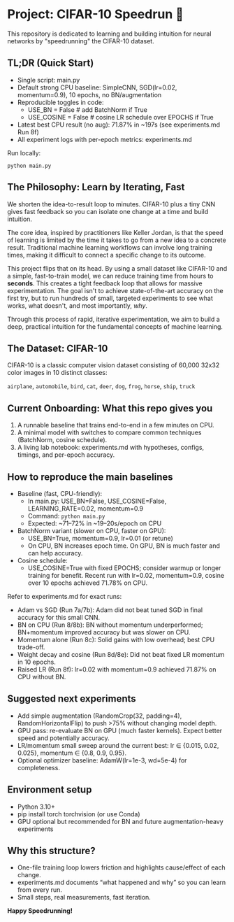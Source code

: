 # Project: CIFAR-10 Speedrun 🚀

This repository is dedicated to learning and building intuition for neural networks by "speedrunning" the CIFAR-10 dataset.

## TL;DR (Quick Start)
- Single script: main.py
- Default strong CPU baseline: SimpleCNN, SGD(lr=0.02, momentum=0.9), 10 epochs, no BN/augmentation
- Reproducible toggles in code:
  - USE_BN = False  # add BatchNorm if True
  - USE_COSINE = False  # cosine LR schedule over EPOCHS if True
- Latest best CPU result (no aug): 71.87% in ~197s (see experiments.md Run 8f)
- All experiment logs with per-epoch metrics: experiments.md

Run locally:
```
python main.py
```

## The Philosophy: Learn by Iterating, Fast

We shorten the idea-to-result loop to minutes. CIFAR-10 plus a tiny CNN gives fast feedback so you can isolate one change at a time and build intuition.

The core idea, inspired by practitioners like Keller Jordan, is that the speed of learning is limited by the time it takes to go from a new idea to a concrete result. Traditional machine learning workflows can involve long training times, making it difficult to connect a specific change to its outcome.

This project flips that on its head. By using a small dataset like CIFAR-10 and a simple, fast-to-train model, we can reduce training time from hours to **seconds**. This creates a tight feedback loop that allows for massive experimentation. The goal isn't to achieve state-of-the-art accuracy on the first try, but to run hundreds of small, targeted experiments to see what works, what doesn't, and most importantly, *why*.

Through this process of rapid, iterative experimentation, we aim to build a deep, practical intuition for the fundamental concepts of machine learning.

## The Dataset: CIFAR-10

CIFAR-10 is a classic computer vision dataset consisting of 60,000 32x32 color images in 10 distinct classes:

`airplane`, `automobile`, `bird`, `cat`, `deer`, `dog`, `frog`, `horse`, `ship`, `truck`

## Current Onboarding: What this repo gives you
1) A runnable baseline that trains end-to-end in a few minutes on CPU.
2) A minimal model with switches to compare common techniques (BatchNorm, cosine schedule).
3) A living lab notebook: experiments.md with hypotheses, configs, timings, and per-epoch accuracy.

## How to reproduce the main baselines
- Baseline (fast, CPU-friendly):
  - In main.py: USE_BN=False, USE_COSINE=False, LEARNING_RATE=0.02, momentum=0.9
  - Command: `python main.py`
  - Expected: ~71–72% in ~19–20s/epoch on CPU
- BatchNorm variant (slower on CPU, faster on GPU):
  - USE_BN=True, momentum=0.9, lr=0.01 (or retune)
  - On CPU, BN increases epoch time. On GPU, BN is much faster and can help accuracy.
- Cosine schedule:
  - USE_COSINE=True with fixed EPOCHS; consider warmup or longer training for benefit. Recent run with lr=0.02, momentum=0.9, cosine over 10 epochs achieved 71.78% on CPU.

Refer to experiments.md for exact runs:
- Adam vs SGD (Run 7a/7b): Adam did not beat tuned SGD in final accuracy for this small CNN.
- BN on CPU (Run 8/8b): BN without momentum underperformed; BN+momentum improved accuracy but was slower on CPU.
- Momentum alone (Run 8c): Solid gains with low overhead; best CPU trade-off.
- Weight decay and cosine (Run 8d/8e): Did not beat fixed LR momentum in 10 epochs.
- Raised LR (Run 8f): lr=0.02 with momentum=0.9 achieved 71.87% on CPU without BN.

## Suggested next experiments
- Add simple augmentation (RandomCrop(32, padding=4), RandomHorizontalFlip) to push >75% without changing model depth.
- GPU pass: re-evaluate BN on GPU (much faster kernels). Expect better speed and potentially accuracy.
- LR/momentum small sweep around the current best: lr ∈ {0.015, 0.02, 0.025}, momentum ∈ {0.8, 0.9, 0.95}.
- Optional optimizer baseline: AdamW(lr=1e-3, wd=5e-4) for completeness.

## Environment setup
- Python 3.10+
- pip install torch torchvision (or use Conda)
- GPU optional but recommended for BN and future augmentation-heavy experiments

## Why this structure?
- One-file training loop lowers friction and highlights cause/effect of each change.
- experiments.md documents “what happened and why” so you can learn from every run.
- Small steps, real measurements, fast iteration.

**Happy Speedrunning!**
